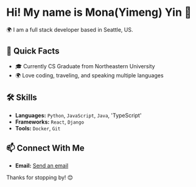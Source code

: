 # Hi! My name is Mona(Yimeng) Yin 👋

🌍  I am a full stack developer based in Seattle, US.

## 📘 Quick Facts

- 🎓 Currently CS Graduate from Northeastern University
- 🌍 Love coding, traveling, and speaking multiple languages

## 🛠 Skills

- **Languages:** `Python`, `JavaScript`, `Java`, 'TypeScript'
- **Frameworks:** `React`, `Django`
- **Tools:** `Docker`, `Git`

## 📫 Connect With Me

- **Email:** [Send an email](mailto:yimeng9888@email.com)

Thanks for stopping by! 😊
